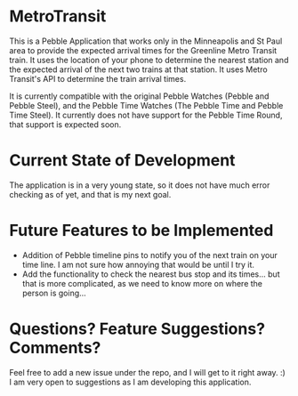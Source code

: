 # MetroTransit
This is a Pebble Application that works only in the Minneapolis and St Paul area to provide the expected arrival times for the Greenline Metro Transit train.
It uses the location of your phone to determine the nearest station and the expected arrival of the next two trains at that station. It uses Metro Transit's API to determine the train arrival times.

It is currently compatible with the original Pebble Watches (Pebble and Pebble Steel), and the Pebble Time Watches (The Pebble Time and Pebble Time Steel). It currently does not have support for the Pebble Time Round, that support is expected soon.


# Current State of Development
The application is in a very young state, so it does not have much error checking as of yet, and that is my next goal.



# Future Features to be Implemented
* Addition of Pebble timeline pins to notify you of the next train on your time line. I am not sure how annoying that would be until I try it.
* Add the functionality to check the nearest bus stop and its times... but that is more complicated, as we need to know more on where the person is going...



# Questions? Feature Suggestions? Comments?
Feel free to add a new issue under the repo, and I will get to it right away. :) I am very open to suggestions as I am developing this application. 
